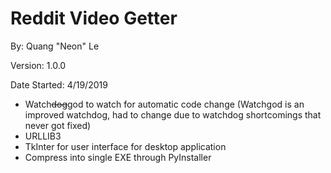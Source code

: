 # Reddit Video Getter

By: Quang "Neon" Le

Version: 1.0.0

Date Started: 4/19/2019

+ Watch~~dog~~god to watch for automatic code change (Watchgod is an improved watchdog, had to change due to watchdog shortcomings that never got fixed)
+ URLLIB3
+ TkInter for user interface for desktop application
+ Compress into single EXE through PyInstaller
